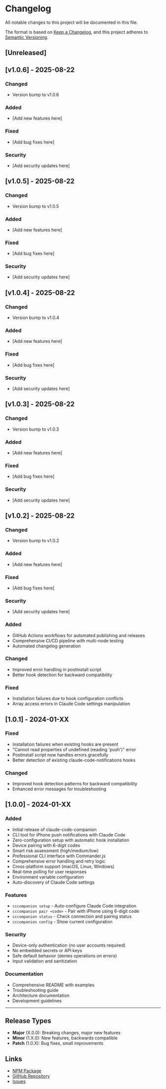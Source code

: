 # Changelog

All notable changes to this project will be documented in this file.

The format is based on [Keep a Changelog](https://keepachangelog.com/en/1.0.0/),
and this project adheres to [Semantic Versioning](https://semver.org/spec/v2.0.0.html).

## [Unreleased]

## [v1.0.6] - 2025-08-22

### Changed
- Version bump to v1.0.6

### Added
- [Add new features here]

### Fixed
- [Add bug fixes here]

### Security
- [Add security updates here]

## [v1.0.5] - 2025-08-22

### Changed
- Version bump to v1.0.5

### Added
- [Add new features here]

### Fixed
- [Add bug fixes here]

### Security
- [Add security updates here]

## [v1.0.4] - 2025-08-22

### Changed
- Version bump to v1.0.4

### Added
- [Add new features here]

### Fixed
- [Add bug fixes here]

### Security
- [Add security updates here]

## [v1.0.3] - 2025-08-22

### Changed
- Version bump to v1.0.3

### Added
- [Add new features here]

### Fixed
- [Add bug fixes here]

### Security
- [Add security updates here]

## [v1.0.2] - 2025-08-22

### Changed
- Version bump to v1.0.2

### Added
- [Add new features here]

### Fixed
- [Add bug fixes here]

### Security
- [Add security updates here]

### Added
- GitHub Actions workflows for automated publishing and releases
- Comprehensive CI/CD pipeline with multi-node testing
- Automated changelog generation

### Changed
- Improved error handling in postinstall script
- Better hook detection for backward compatibility

### Fixed
- Installation failures due to hook configuration conflicts
- Array access errors in Claude Code settings manipulation

## [1.0.1] - 2024-01-XX

### Fixed
- Installation failures when existing hooks are present
- "Cannot read properties of undefined (reading 'push')" error
- Postinstall script now handles errors gracefully
- Better detection of existing claude-code-notifications hooks

### Changed
- Improved hook detection patterns for backward compatibility
- Enhanced error messages for troubleshooting

## [1.0.0] - 2024-01-XX

### Added
- Initial release of claude-code-companion
- CLI tool for iPhone push notifications with Claude Code
- Zero-configuration setup with automatic hook installation
- Device pairing with 6-digit codes
- Smart risk assessment (high/medium/low)
- Professional CLI interface with Commander.js
- Comprehensive error handling and retry logic
- Cross-platform support (macOS, Linux, Windows)
- Real-time polling for user responses
- Environment variable configuration
- Auto-discovery of Claude Code settings

### Features
- `cccompanion setup` - Auto-configure Claude Code integration
- `cccompanion pair <code>` - Pair with iPhone using 6-digit code
- `cccompanion status` - Check connection and pairing status
- `cccompanion config` - Show current configuration

### Security
- Device-only authentication (no user accounts required)
- No embedded secrets or API keys
- Safe default behavior (denies operations on errors)
- Input validation and sanitization

### Documentation
- Comprehensive README with examples
- Troubleshooting guide
- Architecture documentation
- Development guidelines

---

## Release Types

- **Major** (X.0.0): Breaking changes, major new features
- **Minor** (1.X.0): New features, backwards compatible
- **Patch** (1.0.X): Bug fixes, small improvements

## Links

- [NPM Package](https://www.npmjs.com/package/claude-code-companion)
- [GitHub Repository](https://github.com/your-org/claude-code-companion)
- [Issues](https://github.com/your-org/claude-code-companion/issues)